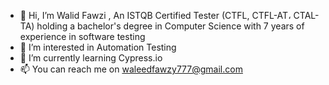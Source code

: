 - 👋 Hi, I’m Walid Fawzi , An ISTQB Certified Tester (CTFL, CTFL-AT، CTAL-TA) holding a bachelor's degree in Computer Science with 7 years of experience in software testing
- 👀 I’m interested in Automation Testing
- 🌱 I’m currently learning Cypress.io
- 📫 You can reach me on waleedfawzy777@gmail.com

<!---
WalidFawzi/WalidFawzi is a ✨ special ✨ repository because its `README.md` (this file) appears on your GitHub profile.
You can click the Preview link to take a look at your changes.
--->
